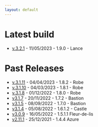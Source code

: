 ```yaml
---
layout: default
---
```


# Latest build
* [v.3.2.1](https://drive.google.com/file/d/1SGyKr9lMMQJOueDWet-T5HRzkk49qt7n/view?usp=share_link) - 11/05/2023 - 1.9.0 - Lance

# Past Releases
* [v.3.1.11](https://drive.google.com/file/d/1FjFYlwoayhD7OQfcBPIjR4p6kWccl5Iw/view?usp=share_link) - 04/04/2023 - 1.8.2 - Robe
* [v.3.1.10](https://drive.google.com/file/d/1pQndMmhJjH7-DFrR1ACXNXevTp-ckFk9/view?usp=share_link) - 04/03/2023 - 1.8.1 - Robe
* [v.3.1.8](https://drive.google.com/file/d/1FP6ZnygfwdNatHiDU1144gSRwiflid7O/view?usp=share_link) - 01/12/2022 - 1.8.0 - Robe
* [v3.1.7](https://drive.google.com/file/d/1cd-IbJNbW4nsMRwgILxlJqAow4p5IVkv/view?usp=share_link) - 20/11/2022 - 1.7.2 - Bastion
* [v3.1.5](https://drive.google.com/file/d/1WgJS0XEmojvbLmZDa7rbSkGVCMGn-Mc_/view?usp=sharing) - 08/09/2022 - 1.7.0 - Bastion
* [v3.1.4](https://drive.google.com/file/d/1lrtEoo5bc0ZOLYu5uh2PlP5nYE7E5aJN/view?usp=sharing) - 05/08/2022 - 1.6.1.2 - Castle
* [v3.0.9](https://drive.google.com/file/d/1kZilJ3UlDesSRpKXmVIHYXqEfR0WtdRC/view?usp=sharing) - 16/05/2022 - 1.5.1.1 Fleur-de-lis
* [v2.11.1](https://drive.google.com/file/d/14cVx4GJo-CnzW3s0qllnyUownw0POiEk/view?usp=sharing) - 25/12/2021 - 1.4.4 Azure
